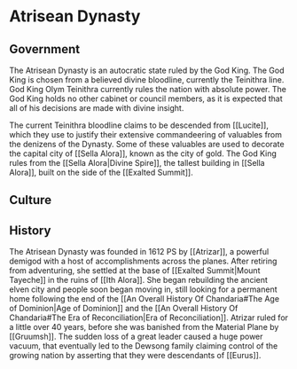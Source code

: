# Atrisean Dynasty
## Government
The Atrisean Dynasty is an autocratic state ruled by the God King. The God King is chosen from a believed divine bloodline, currently the Teinithra line. God King Olym Teinithra currently rules the nation with absolute power. The God King holds no other cabinet or council members, as it is expected that all of his decisions are made with divine insight.

The current Teinithra bloodline claims to be descended from [[Lucite]], which they use to justify their extensive commandeering of valuables from the denizens of the Dynasty. Some of these valuables are used to decorate the capital city of [[Sella Alora]], known as the city of gold. The God King rules from the [[Sella Alora|Divine Spire]], the tallest building in [[Sella Alora]], built on the side of the [[Exalted Summit]].

## Culture

## History
The Atrisean Dynasty was founded in 1612 PS by [[Atrizar]], a powerful demigod with a host of accomplishments across the planes. After retiring from adventuring, she settled at the base of [[Exalted Summit|Mount Tayeche]] in the ruins of [[Ith Alora]]. She began rebuilding the ancient elven city and people soon began moving in, still looking for a permanent home following the end of the [[An Overall History Of Chandaria#The Age of Dominion|Age of Dominion]] and the [[An Overall History Of Chandaria#The Era of Reconciliation|Era of Reconciliation]]. Atrizar ruled for a little over 40 years, before she was banished from the Material Plane by [[Gruumsh]]. The sudden loss of a great leader caused a huge power vacuum, that eventually led to the Dewsong family claiming control of the growing nation by asserting that they were descendants of [[Eurus]].  

